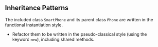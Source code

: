 ## Inheritance Patterns
The included class `SmartPhone` and its parent class `Phone` are written in the functional instantiation style.
  * Refactor them to be written in the pseudo-classical style (using the keyword `new`), including shared methods.
